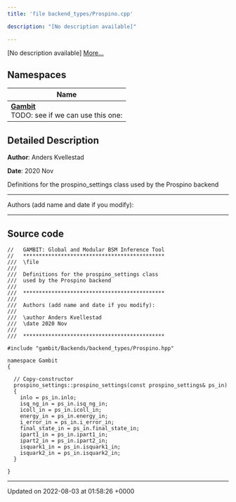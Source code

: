 ```yaml
---
title: 'file backend_types/Prospino.cpp'

description: "[No description available]"

---
```







[No description available] [More...](#detailed-description)

## Namespaces

| Name           |
| -------------- |
| **[Gambit](/documentation/code/main/namespaces/namespacegambit/)** <br>TODO: see if we can use this one:  |

## Detailed Description


**Author**: Anders Kvellestad 

**Date**: 2020 Nov

Definitions for the prospino_settings class used by the Prospino backend



------------------

Authors (add name and date if you modify):



------------------




## Source code

```
//   GAMBIT: Global and Modular BSM Inference Tool
//   *********************************************
///  \file
///
///  Definitions for the prospino_settings class
///  used by the Prospino backend
///
///  *********************************************
///
///  Authors (add name and date if you modify):
///
///  \author Anders Kvellestad
///  \date 2020 Nov
///
///  *********************************************

#include "gambit/Backends/backend_types/Prospino.hpp"

namespace Gambit
{

  // Copy-constructor
  prospino_settings::prospino_settings(const prospino_settings& ps_in)
  {
    inlo = ps_in.inlo;
    isq_ng_in = ps_in.isq_ng_in;
    icoll_in = ps_in.icoll_in;
    energy_in = ps_in.energy_in;
    i_error_in = ps_in.i_error_in;
    final_state_in = ps_in.final_state_in;
    ipart1_in = ps_in.ipart1_in;
    ipart2_in = ps_in.ipart2_in;
    isquark1_in = ps_in.isquark1_in;
    isquark2_in = ps_in.isquark2_in;
  }

}
```


-------------------------------

Updated on 2022-08-03 at 01:58:26 +0000
